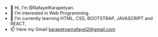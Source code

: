 - 👋 Hi, I’m @RafayelKarapetyan.
- 👀 I’m interested in Web Programming.
- 🌱 I’m currently learning HTML, CSS, BOOTSTRAP, JAVASCRIPT and REACT.
- 📫 Here my Gmail karapetyanrafayel2@gmail.com
